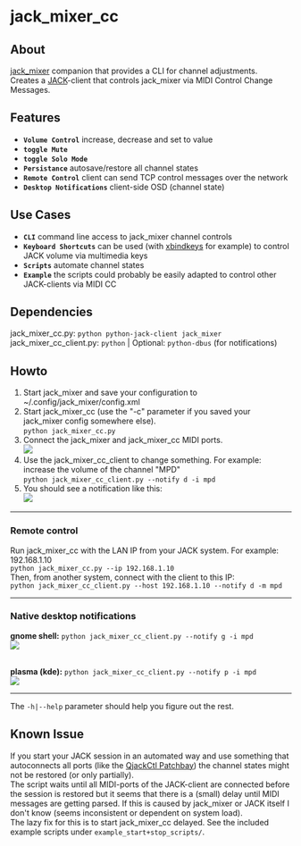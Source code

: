 # jack_mixer_cc

## About
[jack_mixer](https://github.com/jack-mixer/jack_mixer) companion that provides a CLI for channel adjustments.
<br>Creates a [JACK](https://jackaudio.org)-client that controls jack_mixer via MIDI Control Change Messages.


## Features
- **`Volume Control`** increase, decrease and set to value
- **`toggle Mute`**
- **`toggle Solo Mode`**
- **`Persistance`** autosave/restore all channel states
- **`Remote Control`** client can send TCP control messages over the network 
- **`Desktop Notifications`** client-side OSD (channel state)


## Use Cases
- **`CLI`** command line access to jack_mixer channel controls
- **`Keyboard Shortcuts`** can be used (with [xbindkeys](https://www.nongnu.org/xbindkeys/xbindkeys.html) for example) to control JACK volume via multimedia keys
- **`Scripts`** automate channel states
- **`Example`** the scripts could probably be easily adapted to control other JACK-clients via MIDI CC


## Dependencies
jack_mixer_cc.py: `python python-jack-client jack_mixer`
<br>jack_mixer_cc_client.py: `python` | Optional: `python-dbus` (for notifications)


## Howto
1. Start jack_mixer and save your configuration to ~/.config/jack_mixer/config.xml
2. Start jack_mixer_cc (use the "-c" parameter if you saved your jack_mixer config somewhere else).
<br>`python jack_mixer_cc.py`
3. Connect the jack_mixer and jack_mixer_cc MIDI ports.
<br><img src="https://user-images.githubusercontent.com/16217416/106959180-a17cb200-673a-11eb-81ac-22f53e7763b1.jpg"/>
4. Use the jack_mixer_cc_client to change something. For example: increase the volume of the channel "MPD"
<br>`python jack_mixer_cc_client.py --notify d -i mpd`
5. You should see a notification like this:
<br><img src="https://user-images.githubusercontent.com/16217416/107836482-927eab00-6d9d-11eb-911a-062cb2621692.png"/>
___
### Remote control
Run jack_mixer_cc with the LAN IP from your JACK system. For example: 192.168.1.10 
<br>`python jack_mixer_cc.py --ip 192.168.1.10`
<br> Then, from another system, connect with the client to this IP:
<br>`python jack_mixer_cc_client.py --host 192.168.1.10 --notify d -m mpd`
___
### Native desktop notifications
__gnome shell:__ `python jack_mixer_cc_client.py --notify g -i mpd`
<br><img src="https://user-images.githubusercontent.com/16217416/107836487-93afd800-6d9d-11eb-9b73-7ba80f08f83d.png"/>

<br>__plasma (kde):__ `python jack_mixer_cc_client.py --notify p -i mpd`
<br><img src="https://user-images.githubusercontent.com/16217416/107836488-93afd800-6d9d-11eb-8bb6-e0edc567ecfc.png"/>
___
The `-h|--help` parameter should help you figure out the rest.


## Known Issue
If you start your JACK session in an automated way and use something that autoconnects all ports (like the [QjackCtl Patchbay](https://www.rncbc.org/drupal/node/76)) the channel states might not be restored (or only partially).
<br>The script waits until all MIDI-ports of the JACK-client are connected before the session is restored but it seems that there is a (small) delay until MIDI messages are getting parsed. If this is caused by jack_mixer or JACK itself I don't know (seems inconsistent or dependent on system load).
<br>The lazy fix for this is to start jack_mixer_cc delayed. See the included example scripts under `example_start+stop_scripts/`.
